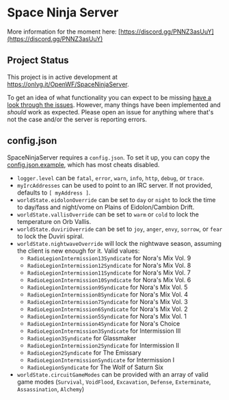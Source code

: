 # Space Ninja Server

More information for the moment here: [https://discord.gg/PNNZ3asUuY](https://discord.gg/PNNZ3asUuY)

## Project Status

This project is in active development at <https://onlyg.it/OpenWF/SpaceNinjaServer>.

To get an idea of what functionality you can expect to be missing [have a look through the issues](https://onlyg.it/OpenWF/SpaceNinjaServer/issues?q=&type=all&state=open&labels=-4%2C-10&milestone=0&assignee=0&poster=). However, many things have been implemented and *should* work as expected. Please open an issue for anything where that's not the case and/or the server is reporting errors.

## config.json

SpaceNinjaServer requires a `config.json`. To set it up, you can copy the [config.json.example](config.json.example), which has most cheats disabled.

- `logger.level` can be `fatal`, `error`, `warn`, `info`, `http`, `debug`, or `trace`.
- `myIrcAddresses` can be used to point to an IRC server. If not provided, defaults to `[ myAddress ]`.
- `worldState.eidolonOverride` can be set to `day` or `night` to lock the time to day/fass and night/vome on Plains of Eidolon/Cambion Drift.
- `worldState.vallisOverride` can be set to `warm` or `cold` to lock the temperature on Orb Vallis.
- `worldState.duviriOverride` can be set to `joy`, `anger`, `envy`, `sorrow`, or `fear` to lock the Duviri spiral.
- `worldState.nightwaveOverride` will lock the nightwave season, assuming the client is new enough for it. Valid values:
  - `RadioLegionIntermission13Syndicate` for Nora's Mix Vol. 9
  - `RadioLegionIntermission12Syndicate` for Nora's Mix Vol. 8
  - `RadioLegionIntermission11Syndicate` for Nora's Mix Vol. 7
  - `RadioLegionIntermission10Syndicate` for Nora's Mix Vol. 6
  - `RadioLegionIntermission9Syndicate` for Nora's Mix Vol. 5
  - `RadioLegionIntermission8Syndicate` for Nora's Mix Vol. 4
  - `RadioLegionIntermission7Syndicate` for Nora's Mix Vol. 3
  - `RadioLegionIntermission6Syndicate` for Nora's Mix Vol. 2
  - `RadioLegionIntermission5Syndicate` for Nora's Mix Vol. 1
  - `RadioLegionIntermission4Syndicate` for Nora's Choice
  - `RadioLegionIntermission3Syndicate` for Intermission III
  - `RadioLegion3Syndicate` for Glassmaker
  - `RadioLegionIntermission2Syndicate` for Intermission II
  - `RadioLegion2Syndicate` for The Emissary
  - `RadioLegionIntermissionSyndicate` for Intermission I
  - `RadioLegionSyndicate` for The Wolf of Saturn Six
- `worldState.circuitGameModes` can be provided with an array of valid game modes (`Survival`, `VoidFlood`, `Excavation`, `Defense`, `Exterminate`, `Assassination`, `Alchemy`)
